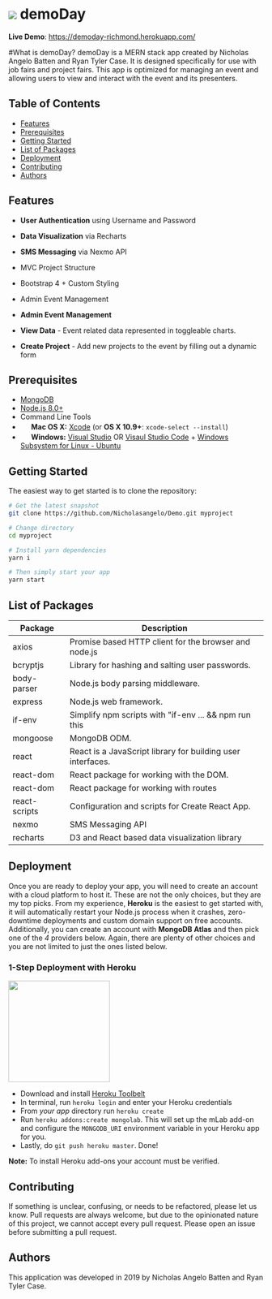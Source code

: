 ![](https://github.com/Nicholasangelo/Demo/blob/master/client/public/images/demoDayBeer.png&s=200)
demoDay
=======================

**Live Demo**: https://demoday-richmond.herokuapp.com/

#What is demoDay?
demoDay is a MERN stack app created by Nicholas Angelo Batten and Ryan Tyler Case. It is designed specifically for use with job fairs and project fairs. This app is optimized for managing an event and allowing users to view and interact with the event and its presenters.

Table of Contents
-----------------

- [Features](#features)
- [Prerequisites](#prerequisites)
- [Getting Started](#getting-started)
- [List of Packages](#list-of-packages)
- [Deployment](#deployment)
- [Contributing](#contributing)
- [Authors](#authors)

Features
--------

- **User Authentication** using Username and Password
- **Data Visualization** via Recharts
- **SMS Messaging** via Nexmo API
- MVC Project Structure
- Bootstrap 4 + Custom Styling
- Admin Event Management

- **Admin Event Management**
 - **View Data** - Event related data represented in toggleable charts.
 - **Create Project** - Add new projects to the event by filling out a dynamic form

Prerequisites
-------------

- [MongoDB](https://www.mongodb.org/downloads)
- [Node.js 8.0+](http://nodejs.org)
- Command Line Tools
 - <img src="http://deluge-torrent.org/images/apple-logo.gif" height="17">&nbsp;**Mac OS X:** [Xcode](https://itunes.apple.com/us/app/xcode/id497799835?mt=12) (or **OS X 10.9+**: `xcode-select --install`)
 - <img src="http://dc942d419843af05523b-ff74ae13537a01be6cfec5927837dcfe.r14.cf1.rackcdn.com/wp-content/uploads/windows-8-50x50.jpg" height="17">&nbsp;**Windows:** [Visual Studio](https://www.visualstudio.com/products/visual-studio-community-vs) OR [Visaul Studio Code](https://code.visualstudio.com) + [Windows Subsystem for Linux - Ubuntu](https://docs.microsoft.com/en-us/windows/wsl/install-win10)

Getting Started
---------------

The easiest way to get started is to clone the repository:

```bash
# Get the latest snapshot
git clone https://github.com/Nicholasangelo/Demo.git myproject

# Change directory
cd myproject

# Install yarn dependencies
yarn i

# Then simply start your app
yarn start
```

List of Packages
----------------

| Package                         | Description                                                             |
| ------------------------------- | ------------------------------------------------------------------------|
| axios                           | Promise based HTTP client for the browser and node.js                   |
| bcryptjs                        | Library for hashing and salting user passwords.                         |
| body-parser                     | Node.js body parsing middleware.                                        |
| express                         | Node.js web framework.                                                  |
| if-env                          | Simplify npm scripts with "if-env ... && npm run this || npm run that"  |                                 
| mongoose                        | MongoDB ODM.                                                            |
| react                           | React is a JavaScript library for building user interfaces.             |
| react-dom                       | React package for working with the DOM.                                 |
| react-dom                       | React package for working with routes                                   |
| react-scripts                   | Configuration and scripts for Create React App.                         |
| nexmo                           | SMS Messaging API                                                       |
| recharts                        | D3 and React based data visualization library                           |


Deployment
----------

Once you are ready to deploy your app, you will need to create an account with
a cloud platform to host it. These are not the only choices, but they are my top
picks. From my experience, **Heroku** is the easiest to get started with, it will
automatically restart your Node.js process when it crashes, zero-downtime
deployments and custom domain support on free accounts. Additionally, you can
create an account with **MongoDB Atlas** and then pick one of the *4* providers below.
Again, there are plenty of other choices and you are not limited to just the ones
listed below.

### 1-Step Deployment with Heroku

<img src="https://upload.wikimedia.org/wikipedia/en/a/a9/Heroku_logo.png" width="200">

- Download and install [Heroku Toolbelt](https://toolbelt.heroku.com/)
- In terminal, run `heroku login` and enter your Heroku credentials
- From *your app* directory run `heroku create`
- Run `heroku addons:create mongolab`.  This will set up the mLab add-on and configure the `MONGODB_URI` environment variable in your Heroku app for you.
- Lastly, do `git push heroku master`.  Done!

**Note:** To install Heroku add-ons your account must be verified.

Contributing
------------

If something is unclear, confusing, or needs to be refactored, please let us know.
Pull requests are always welcome, but due to the opinionated nature of this
project, we cannot accept every pull request. Please open an issue before
submitting a pull request.

Authors
-------

This application was developed in 2019 by Nicholas Angelo Batten and Ryan Tyler Case.
